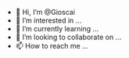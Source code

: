 - 👋 Hi, I’m @Gioscai
- 👀 I’m interested in ...
- 🌱 I’m currently learning ...
- 💞️ I’m looking to collaborate on ...
- 📫 How to reach me ...

<!---
Gioscai/Gioscai is a ✨ special ✨ repository because its `README.md` (this file) appears on your GitHub profile.
You can click the Preview link to take a look at your changes.
--->
